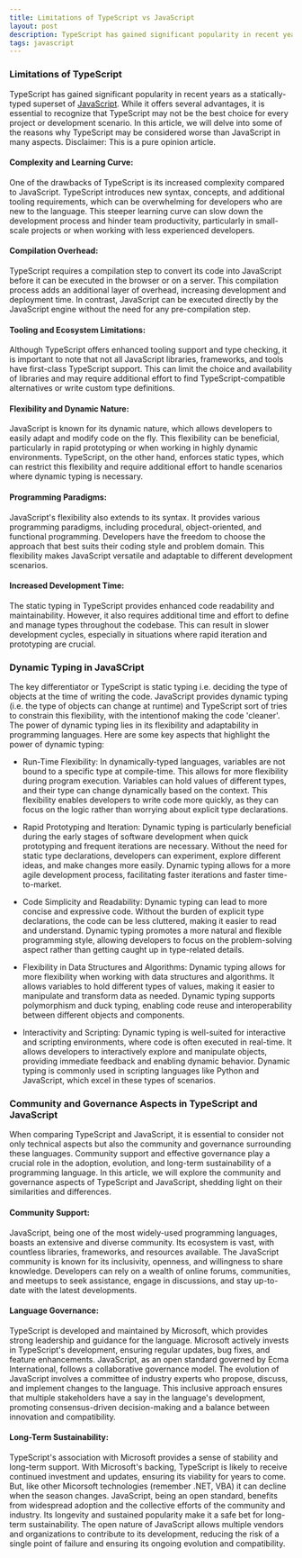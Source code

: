 ```yaml
---
title: Limitations of TypeScript vs JavaScript
layout: post
description: TypeScript has gained significant popularity in recent years as a statically-typed superset of JavaScript. While it offers several advantages, it is essential to recognize that TypeScript may not be the best choice for many projects or development scenarios. 
tags: javascript
---
```


### Limitations of TypeScript
TypeScript has gained significant popularity in recent years as a statically-typed superset of [JavaScript](/2023/02/22/Why-JavaScript-is-Great.html). While it offers several advantages, it is essential to recognize that TypeScript may not be the best choice for every project or development scenario. In this article, we will delve into some of the reasons why TypeScript may be considered worse than JavaScript in many aspects. Disclaimer: This is a pure opinion article.

#### Complexity and Learning Curve:
One of the drawbacks of TypeScript is its increased complexity compared to JavaScript. TypeScript introduces new syntax, concepts, and additional tooling requirements, which can be overwhelming for developers who are new to the language. This steeper learning curve can slow down the development process and hinder team productivity, particularly in small-scale projects or when working with less experienced developers.

#### Compilation Overhead:
TypeScript requires a compilation step to convert its code into JavaScript before it can be executed in the browser or on a server. This compilation process adds an additional layer of overhead, increasing development and deployment time. In contrast, JavaScript can be executed directly by the JavaScript engine without the need for any pre-compilation step.

#### Tooling and Ecosystem Limitations:
Although TypeScript offers enhanced tooling support and type checking, it is important to note that not all JavaScript libraries, frameworks, and tools have first-class TypeScript support. This can limit the choice and availability of libraries and may require additional effort to find TypeScript-compatible alternatives or write custom type definitions.

#### Flexibility and Dynamic Nature:
JavaScript is known for its dynamic nature, which allows developers to easily adapt and modify code on the fly. This flexibility can be beneficial, particularly in rapid prototyping or when working in highly dynamic environments. TypeScript, on the other hand, enforces static types, which can restrict this flexibility and require additional effort to handle scenarios where dynamic typing is necessary.

#### Programming Paradigms:
JavaScript's flexibility also extends to its syntax. It provides various programming paradigms, including procedural, object-oriented, and functional programming. Developers have the freedom to choose the approach that best suits their coding style and problem domain. This flexibility makes JavaScript versatile and adaptable to different development scenarios.

#### Increased Development Time:
The static typing in TypeScript provides enhanced code readability and maintainability. However, it also requires additional time and effort to define and manage types throughout the codebase. This can result in slower development cycles, especially in situations where rapid iteration and prototyping are crucial.

### Dynamic Typing in JavaSCript
The key differentiator or TypeScript is static typing i.e. deciding the type of objects at the time of writing the code. JavaScript provides dynamic typing (i.e. the type of objects can change at runtime) and TypeScript sort of tries to constrain this flexibility, with the intentionof making the code 'cleaner'. The power of dynamic typing lies in its flexibility and adaptability in programming languages. Here are some key aspects that highlight the power of dynamic typing:

- Run-Time Flexibility: In dynamically-typed languages, variables are not bound to a specific type at compile-time. This allows for more flexibility during program execution. Variables can hold values of different types, and their type can change dynamically based on the context. This flexibility enables developers to write code more quickly, as they can focus on the logic rather than worrying about explicit type declarations.

- Rapid Prototyping and Iteration: Dynamic typing is particularly beneficial during the early stages of software development when quick prototyping and frequent iterations are necessary. Without the need for static type declarations, developers can experiment, explore different ideas, and make changes more easily. Dynamic typing allows for a more agile development process, facilitating faster iterations and faster time-to-market.

- Code Simplicity and Readability: Dynamic typing can lead to more concise and expressive code. Without the burden of explicit type declarations, the code can be less cluttered, making it easier to read and understand. Dynamic typing promotes a more natural and flexible programming style, allowing developers to focus on the problem-solving aspect rather than getting caught up in type-related details.

- Flexibility in Data Structures and Algorithms: Dynamic typing allows for more flexibility when working with data structures and algorithms. It allows variables to hold different types of values, making it easier to manipulate and transform data as needed. Dynamic typing supports polymorphism and duck typing, enabling code reuse and interoperability between different objects and components.

- Interactivity and Scripting: Dynamic typing is well-suited for interactive and scripting environments, where code is often executed in real-time. It allows developers to interactively explore and manipulate objects, providing immediate feedback and enabling dynamic behavior. Dynamic typing is commonly used in scripting languages like Python and JavaScript, which excel in these types of scenarios.


### Community and Governance Aspects in TypeScript and JavaScript
When comparing TypeScript and JavaScript, it is essential to consider not only technical aspects but also the community and governance surrounding these languages. Community support and effective governance play a crucial role in the adoption, evolution, and long-term sustainability of a programming language. In this article, we will explore the community and governance aspects of TypeScript and JavaScript, shedding light on their similarities and differences.

#### Community Support:
JavaScript, being one of the most widely-used programming languages, boasts an extensive and diverse community. Its ecosystem is vast, with countless libraries, frameworks, and resources available. The JavaScript community is known for its inclusivity, openness, and willingness to share knowledge. Developers can rely on a wealth of online forums, communities, and meetups to seek assistance, engage in discussions, and stay up-to-date with the latest developments.

#### Language Governance:
TypeScript is developed and maintained by Microsoft, which provides strong leadership and guidance for the language. Microsoft actively invests in TypeScript's development, ensuring regular updates, bug fixes, and feature enhancements. JavaScript, as an open standard governed by Ecma International, follows a collaborative governance model. The evolution of JavaScript involves a committee of industry experts who propose, discuss, and implement changes to the language. This inclusive approach ensures that multiple stakeholders have a say in the language's development, promoting consensus-driven decision-making and a balance between innovation and compatibility.

#### Long-Term Sustainability:
TypeScript's association with Microsoft provides a sense of stability and long-term support. With Microsoft's backing, TypeScript is likely to receive continued investment and updates, ensuring its viability for years to come. But, like other Micorsoft technologies (remember .NET, VBA) it can decline when the season changes. JavaScript, being an open standard, benefits from widespread adoption and the collective efforts of the community and industry. Its longevity and sustained popularity make it a safe bet for long-term sustainability. The open nature of JavaScript allows multiple vendors and organizations to contribute to its development, reducing the risk of a single point of failure and ensuring its ongoing evolution and compatibility.



